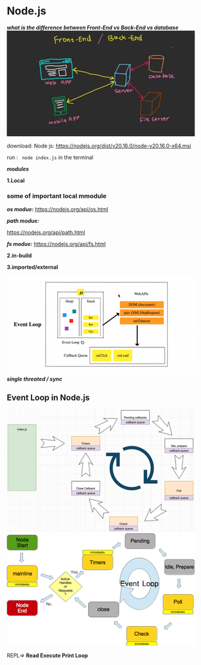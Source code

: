 
# Node.js

***what is the difference between Front-End vs Back-End vs database***
![alt text](maxresdefault.jpg)

download: Node js:  https://nodejs.org/dist/v20.16.0/node-v20.16.0-x64.msi

run : ``` node index.js``` in the terminal


***modules***

**1.Local**

### some of important local mmodule

***os modue:***
https://nodejs.org/api/os.html

***path modue:***

https://nodejs.org/api/path.html

***fs modue:***
https://nodejs.org/api/fs.html


**2.in-build**

**3.imported/external**



![alt text](1_iHhUyO4DliDwa6x_cO5E3A.gif) ***single threated / sync***

## Event Loop in Node.js 
![alt text](0_ZlD-iqmcgSWEHptT.png)
![alt text](figure-1.png)

REPL=> **Read Execute Print Loop**